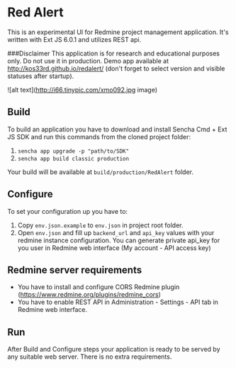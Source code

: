 # Red Alert

This is an experimental UI for Redmine project management application.
It's written with Ext JS 6.0.1 and utilizes REST api.


###Disclaimer
This application is for research and educational purposes only. Do not use it in production.
Demo app available at http://kos33rd.github.io/redalert/ (don't forget to select version and visible statuses after startup).


![alt text](http://i66.tinypic.com/xmo092.jpg image)


Build
---

To build an application you have to download and install Sencha Cmd + Ext JS SDK and run this commands from the cloned project folder:

1.  `sencha app upgrade -p "path/to/SDK"`
2.  `sencha app build classic production`

Your build will be available at `build/production/RedAlert` folder.


Configure
---
To set your configuration up you have to:

1. Copy `env.json.example` to `env.json` in project root folder.
2. Open `env.json` and fill up `backend_url` and `api_key` values with your redmine instance configuration. You can generate private api_key for you user in Redmine web interface (My account - API access key)


Redmine server requirements
---
- You have to install and configure CORS Redmine plugin (https://www.redmine.org/plugins/redmine_cors)
- You have to enable REST API in Administration - Settings - API tab in Redmine web interface.


Run
---
After Build and Configure steps your application is ready to be served by any suitable web server. There is no extra requirements.
